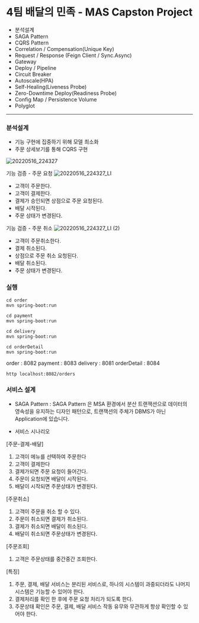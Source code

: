 # 4팀 배달의 민족 - MAS Capston Project

- 분석설계
- SAGA Pattern
- CQRS Pattern
- Correlation / Compensation(Unique Key)
- Request / Response (Feign Client / Sync.Async)
- Gateway
- Deploy / Pipeline
- Circuit Breaker
- Autoscale(HPA)
- Self-Healing(Liveness Probe)
- Zero-Downtime Deploy(Readiness Probe)
- Config Map / Persistence Volume
- Polyglot

---

### 분석설계
- 기능 구현에 집중하기 위해 모델 최소화
- 주문 상세보기를 통해 CQRS 구현

![20220516_224327](https://user-images.githubusercontent.com/25494054/168607817-35bc6c76-4763-4f82-8b68-cddafd15d713.png)

기능 검증 - 주문 요청
![20220516_224327_LI](https://user-images.githubusercontent.com/25494054/168608474-a89cd66c-bb35-47ff-acfa-a038dfb2aa45.jpg)
- 고객이 주문한다.
- 고객이 결제한다.
- 결제가 승인되면 상점으로 주문 요청된다.
- 배달 시작된다.
- 주문 상태가 변경된다.

기능 검증 - 주문 취소
![20220516_224327_LI (2)](https://user-images.githubusercontent.com/25494054/168608490-9e503939-9bd0-49cf-81b8-f5690bffe006.jpg)
- 고객이 주문취소한다.
- 결제 취소된다.
- 상점으로 주문 취소 요청된다.
- 배달 취소된다.
- 주문 상태가 변경된다.

### 실행
```
cd order
mvn spring-boot:run
```

```
cd payment
mvn spring-boot:run
```

```
cd delivery
mvn spring-boot:run
```

```
cd orderDetail
mvn spring-boot:run
```

order : 8082
payment : 8083
delivery : 8081
orderDetail : 8084

```
http localhost:8082/orders
```

### 서비스 설계 
- SAGA Pattern : SAGA Pattern 은 MSA 환경에서 분산 트랜잭션으로 데이터의 영속성을 유지하는 디자인 패턴으로, 트랜잭션의 주체가 DBMS가 아닌 Application에 있습니다.

- 서비스 시나리오

[주문-결제-배달]
1. 고객이 메뉴를 선택하여 주문한다
2. 고객이 결제한다
3. 결제가되면 주문 요청이 들어간다.
4. 주문이 요청되면 배달이 시작된다.
5. 배달이 시작되면 주문상태가 변경된다.

[주문취소]
1. 고객이 주문을 취소 할 수 있다.
2. 주문이 취소되면 결제가 취소된다.
3. 결제가 취소되면 배달이 취소된다.
4. 배달이 취소되면 주문상태가 변경된다.

[주문조회]
1. 고객은 주문상태를 중간중간 조회한다.

[특징]
1. 주문, 결제, 배달 서비스는 분리된 서비스로, 하나의 시스템이 과중되더라도 나머지 시스템은 기능할 수 있어야 한다. 
2. 결제처리를 확인 한 후에 주문 요청 처리가 되도록 한다. 
3. 주문상태 확인은 주문, 결제, 배달 서비스 작동 유무와 무관하게 항상 확인할 수 있어야 한다. 

